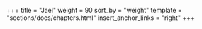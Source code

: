 +++
title = "Jael"
weight = 90
sort_by = "weight"
template = "sections/docs/chapters.html"
insert_anchor_links = "right"
+++
